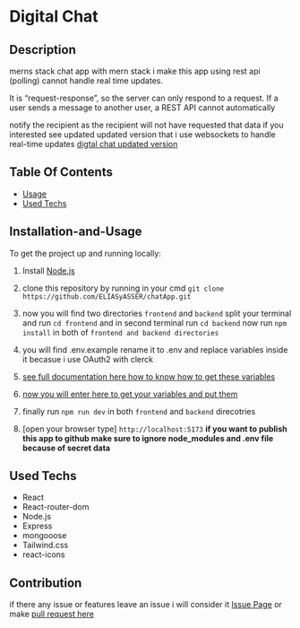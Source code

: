 # Digital Chat

## Description
merns stack chat app with mern stack i make this app using rest api (polling) cannot handle real time updates.

It is “request-response”, so the server can only respond to a request. If a user sends a message to another user,
a REST API cannot automatically

notify the recipient as the recipient will not have requested that data if you interested see updated updated version 
that i use websockets to handle real-time updates [digtal chat updated version](#chatting)    

## Table Of Contents
- [Usage](#Installation-and-Usage)
- [Used Techs](#used-Techs)

## Installation-and-Usage
To get the project up and running locally:
1. Install [Node.js](https://nodejs.org/en/)
2. clone this repository by running in your cmd `git clone https://github.com/ELIASyASSER/chatApp.git`
  
4. now you will find two directories `frontend` and `backend` split your terminal and run `cd frontend` and in  second terminal run `cd backend` now run `npm install` in both of `frontend and backend directories`

5. you will find .env.example rename it to .env and replace variables inside it becasue i use OAuth2 with clerck

6. [see full documentation here how to know how to get these variables](https://clerk.com/blog/oauth2-react-user-authorization#get-your-google-client-id-and-secret) 

7. [now you will enter here to get your variables and put them](https://console.cloud.google.com/cloud-resource-manager)

8. finally run `npm run dev` in both `frontend` and `backend` direcotries

9. [open your browser  type] `http://localhost:5173`
**if you want to publish this app to  github make sure to ignore node_modules and .env file because of secret data**   
## Used Techs 
- React
- React-router-dom
- Node.js
- Express
- mongooose
- Tailwind.css
- react-icons
  
## Contribution
if there any issue or features leave an issue i will consider it [Issue Page]([issues/](https://github.com/ELIASyASSER/chatApp/issues))
or make [pull request here ](https://github.com/ELIASyASSER/chatApp/pulls)
